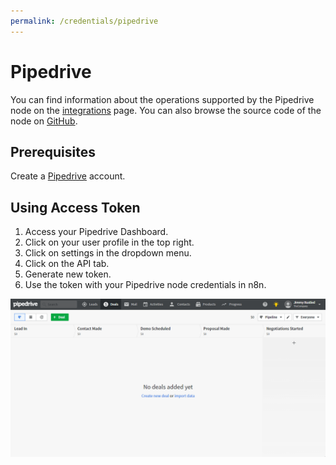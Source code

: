 ```yaml
---
permalink: /credentials/pipedrive
---
```


# Pipedrive

You can find information about the operations supported by the Pipedrive node on the [integrations](https://n8n.io/integrations/n8n-nodes-base.pipedrive) page. You can also browse the source code of the node on [GitHub](https://github.com/n8n-io/n8n/tree/master/packages/nodes-base/nodes/Pipedrive).

## Prerequisites

Create a [Pipedrive](https://pipedrive.com/) account.

## Using Access Token

1. Access your Pipedrive Dashboard.
2. Click on your user profile in the top right.
3. Click on settings in the dropdown menu.
4. Click on the API tab.
5. Generate new token.
6. Use the token with your Pipedrive node credentials in n8n.

![Getting Pipedrive credentials](./using-access-token.gif)
